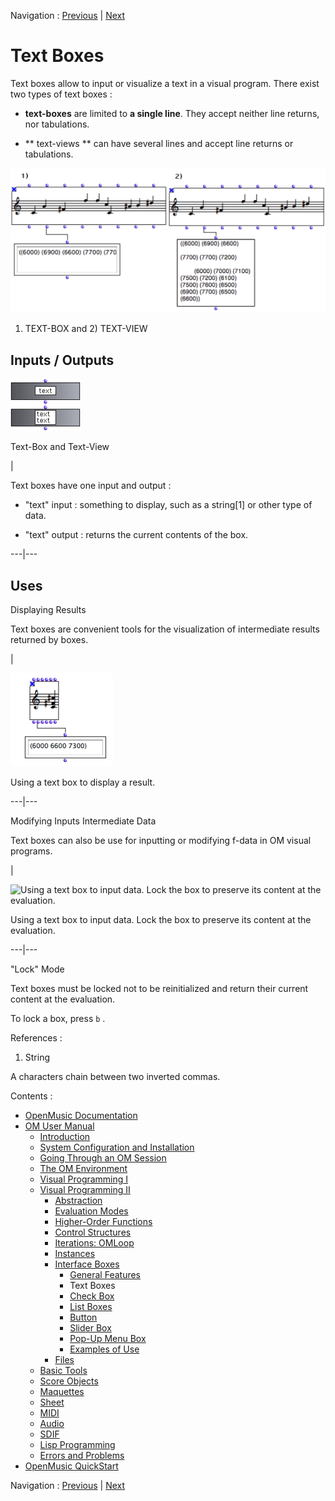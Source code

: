 
Navigation : [Previous](GeneralFeatures "page précédente\(General
Features\)") | [Next](CheckBox "Next\(Check Box\)")

# Text Boxes

Text boxes allow to input or visualize a text in a visual program. There exist
two types of text boxes :

  * **text-boxes** are limited to **a single line**. They accept neither line returns, nor tabulations.

  * ** text-views  ** can have several lines and accept line returns or tabulations.

![1\) TEXT-BOX and 2\) TEXT-VIEW](../res/textview.png)

1) TEXT-BOX and 2) TEXT-VIEW

## Inputs / Outputs

![Text-Box and Text-View](../res/textbox1.png)

Text-Box and Text-View

|

Text boxes have one input and output :

  * "text" input : something to display, such as a  string[1] or other type of data.

  * "text" output : returns the current contents of the box.

  
  
---|---  
  
## Uses

Displaying Results

Text boxes are convenient tools for the visualization of intermediate results
returned by boxes.

|

![Using a text box to display a result.](../res/textdisplay.png)

Using a text box to display a result.  
  
---|---  
  
Modifying Inputs Intermediate Data

Text boxes can also be use for inputting or modifying f-data in OM visual
programs.

|

![Using a text box to input data. Lock the box to preserve its content at the
evaluation.](../res/textinput.png)

Using a text box to input data. Lock the box to preserve its content at the
evaluation.  
  
---|---  
  
"Lock" Mode

Text boxes must be locked not to be reinitialized and return their current
content at the evaluation.

To lock a box, press `b` .

References :

  1. String

A characters chain between two inverted commas.

Contents :

  * [OpenMusic Documentation](OM-Documentation)
  * [OM User Manual](OM-User-Manual)
    * [Introduction](00-Contents)
    * [System Configuration and Installation](Installation)
    * [Going Through an OM Session](Goingthrough)
    * [The OM Environment](Environment)
    * [Visual Programming I](BasicVisualProgramming)
    * [Visual Programming II](AdvancedVisualProgramming)
      * [Abstraction](Abstraction)
      * [Evaluation Modes](EvalModes)
      * [Higher-Order Functions](HighOrder)
      * [Control Structures](Control)
      * [Iterations: OMLoop](OMLoop)
      * [Instances](Instances)
      * [Interface Boxes](InterfaceBoxes)
        * [General Features](GeneralFeatures)
        * Text Boxes
        * [Check Box](CheckBox)
        * [List Boxes](ListBoxes)
        * [Button](Button)
        * [Slider Box](Slider)
        * [Pop-Up Menu Box](MenuBoxes)
        * [Examples of Use](InterfaceExample)
      * [Files](Files)
    * [Basic Tools](BasicObjects)
    * [Score Objects](ScoreObjects)
    * [Maquettes](Maquettes)
    * [Sheet](Sheet)
    * [MIDI](MIDI)
    * [Audio](Audio)
    * [SDIF](SDIF)
    * [Lisp Programming](Lisp)
    * [Errors and Problems](errors)
  * [OpenMusic QuickStart](QuickStart-Chapters)

Navigation : [Previous](GeneralFeatures "page précédente\(General
Features\)") | [Next](CheckBox "Next\(Check Box\)")

